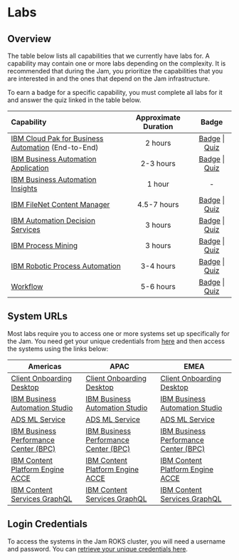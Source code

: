 # Labs

## Overview

The table below lists all capabilities that we currently have labs for. A capability may contain one or more labs depending on the complexity. It is recommended that during the Jam, you prioritize the capabilities that you are interested in and the ones that depend on the Jam infrastructure.

To earn a badge for a specific capability, you must complete all labs for it and answer the quiz linked in the table below.

| Capability                                                   | Approximate Duration |                            Badge                             |
| :----------------------------------------------------------- | :------------------: | :----------------------------------------------------------: |
| [IBM Cloud Pak for Business Automation](https://github.com/IBM/cp4ba-labs/tree/main/21.0.2/IBM%20Cloud%20Pak%20for%20Business%20Automation%20(End-to-End)) (End-to-End) |       2 hours        | [Badge](https://www.credly.com/org/ibm/badge/ibm-cloud-pak-for-business-automation-tech-jam) \| [Quiz](https://learn.ibm.com/course/view.php?id=9353) |
| [IBM Business Automation Application](https://github.com/IBM/cp4ba-labs/tree/main/21.0.2/Business%20Automation%20Application) |      2-3 hours       | [Badge](https://www.credly.com/org/ibm/badge/ibm-business-automation-application-tech-jam) \| [Quiz](https://learn.ibm.com/course/view.php?id=9357) |
| [IBM Business Automation Insights](https://github.com/IBM/cp4ba-labs/tree/main/21.0.2/Business%20Automation%20Insights) |        1 hour        |                              -                               |
| [IBM FileNet Content Manager](https://github.com/IBM/cp4ba-labs/tree/main/21.0.2/Content) |      4.5-7 hours       | [Badge](https://www.credly.com/org/ibm/badge/ibm-filenet-content-manager-tech-jam) \| [Quiz](https://learn.ibm.com/course/view.php?id=9358) |
| [IBM Automation Decision Services](https://github.com/IBM/cp4ba-labs/tree/main/21.0.2/Decisions) |       3 hours        | [Badge](https://www.credly.com/org/ibm/badge/ibm-automation-decision-services-tech-jam) \| [Quiz](https://learn.ibm.com/course/view.php?id=9416) |
| [IBM Process Mining](https://github.com/IBM/cp4ba-labs/tree/main/21.0.2/Process%20Mining) |       3 hours        | [Badge](https://www.credly.com/org/ibm/badge/ibm-process-mining-tech-jam) \| [Quiz](https://learn.ibm.com/course/view.php?id=9355) |
| [IBM Robotic Process Automation](https://github.com/IBM/cp4ba-labs/tree/main/21.0.2/Robotic%20Process%20Automation) |      3-4 hours       | [Badge](https://www.credly.com/org/ibm/badge/ibm-robotic-process-automation-tech-jam) \| [Quiz](https://learn.ibm.com/course/view.php?id=9356) |
| [Workflow](https://github.com/IBM/cp4ba-labs/tree/main/21.0.2/Workflow) |      5-6 hours       | [Badge](https://www.credly.com/org/ibm/badge/ibm-business-automation-workflow-tech-jam) \| [Quiz](https://learn.ibm.com/course/view.php?id=9354) |

## System URLs

Most labs require you to access one or more systems set up specifically for the Jam. You need get your unique credentials from [here](http://159.122.122.170:8080/UserManagement) and then access the systems using the links below:

|Americas|APAC|EMEA|
|---------|---------|--------|
|[Client Onboarding Desktop](https://navigator-ibm-cp4ba.tech-jam-amer-3-464887bc828751e1b00625ca9211fbca-0000.us-east.containers.appdomain.cloud/navigator?desktop=ClientOnboarding)|[Client Onboarding Desktop](https://navigator-ibm-cp4ba.tech-jam-apac-464887bc828751e1b00625ca9211fbca-0000.che01.containers.appdomain.cloud/navigator?desktop=ClientOnboarding)|[Client Onboarding Desktop](https://navigator-ibm-cp4ba.tech-jam-emea-464887bc828751e1b00625ca9211fbca-0000.eu-de.containers.appdomain.cloud/navigator?desktop=ClientOnboarding)|
|[IBM Business Automation Studio](https://cpd-ibm-cp4ba.tech-jam-amer-3-464887bc828751e1b00625ca9211fbca-0000.us-east.containers.appdomain.cloud/)|[IBM Business Automation Studio](https://cpd-ibm-cp4ba.tech-jam-apac-464887bc828751e1b00625ca9211fbca-0000.che01.containers.appdomain.cloud)|[IBM Business Automation Studio](https://cpd-ibm-cp4ba.tech-jam-emea-464887bc828751e1b00625ca9211fbca-0000.eu-de.containers.appdomain.cloud)|
|[ADS ML Service](http://ads-ml-service-service-ibm-ads-ml-service.tech-jam-amer-3-464887bc828751e1b00625ca9211fbca-0000.us-east.containers.appdomain.cloud)|[ADS ML Service](http://ads-ml-service-service-ibm-ads-ml-service.tech-jam-apac-464887bc828751e1b00625ca9211fbca-0000.che01.containers.appdomain.cloud)|[ADS ML Service](http://ads-ml-service-service-ibm-ads-ml-service.tech-jam-emea-464887bc828751e1b00625ca9211fbca-0000.eu-de.containers.appdomain.cloud)|
|[IBM Business Performance Center (BPC)](https://bai-bpc-ibm-cp4ba.tech-jam-amer-3-464887bc828751e1b00625ca9211fbca-0000.us-east.containers.appdomain.cloud/)|[IBM Business Performance Center (BPC)](https://bai-bpc-ibm-cp4ba.tech-jam-apac-464887bc828751e1b00625ca9211fbca-0000.che01.containers.appdomain.cloud)|[IBM Business Performance Center (BPC)](https://bai-bpc-ibm-cp4ba.tech-jam-emea-464887bc828751e1b00625ca9211fbca-0000.eu-de.containers.appdomain.cloud)|
|[IBM Content Platform Engine ACCE](https://cpe-ibm-cp4ba.tech-jam-amer-3-464887bc828751e1b00625ca9211fbca-0000.us-east.containers.appdomain.cloud/acce)|[IBM Content Platform Engine ACCE](https://cpe-ibm-cp4ba.tech-jam-apac-464887bc828751e1b00625ca9211fbca-0000.che01.containers.appdomain.cloud/acce)|[IBM Content Platform Engine ACCE](https://cpe-ibm-cp4ba.tech-jam-emea-464887bc828751e1b00625ca9211fbca-0000.eu-de.containers.appdomain.cloud/acce)|
|[IBM Content Services GraphQL](https://graphql-ibm-cp4ba.tech-jam-amer-3-464887bc828751e1b00625ca9211fbca-0000.us-east.containers.appdomain.cloud/content-services-graphql)|[IBM Content Services GraphQL](https://graphql-ibm-cp4ba.tech-jam-apac-464887bc828751e1b00625ca9211fbca-0000.che01.containers.appdomain.cloud/content-services-graphql)|[IBM Content Services GraphQL](https://graphql-ibm-cp4ba.tech-jam-emea-464887bc828751e1b00625ca9211fbca-0000.eu-de.containers.appdomain.cloud/content-services-graphql)|

<!-- - [Client Onboarding Desktop](https://navigator-ibm-cp4ba.tech-jam-amer-3-464887bc828751e1b00625ca9211fbca-0000.us-east.containers.appdomain.cloud/navigator?desktop=ClientOnboarding) -->
<!-- - [IBM Business Automation Studio](https://cpd-ibm-cp4ba.tech-jam-amer-3-464887bc828751e1b00625ca9211fbca-0000.us-east.containers.appdomain.cloud/) -->
<!-- - [ADS ML Service](http://ads-ml-service-service-ibm-ads-ml-service.tech-jam-amer-3-464887bc828751e1b00625ca9211fbca-0000.us-east.containers.appdomain.cloud) -->
<!-- - [IBM Business Performance Center (BPC)](https://bai-bpc-ibm-cp4ba.tech-jam-amer-3-464887bc828751e1b00625ca9211fbca-0000.us-east.containers.appdomain.cloud/) -->
<!-- - [IBM Content Platform Engine ACCE](https://cpe-ibm-cp4ba.tech-jam-amer-3-464887bc828751e1b00625ca9211fbca-0000.us-east.containers.appdomain.cloud/acce) -->
<!-- - [IBM Content Services GraphQL](https://graphql-ibm-cp4ba.tech-jam-amer-3-464887bc828751e1b00625ca9211fbca-0000.us-east.containers.appdomain.cloud/content-services-graphql) -->
<!-- - [IBM Content Navigator CLOS Desktop](https://navigator-ibm-cp4ba.tech-jam-amer-3-464887bc828751e1b00625ca9211fbca-0000.us-east.containers.appdomain.cloud/navigator?desktop=CLOS) -->

## Login Credentials

To access the systems in the Jam ROKS cluster, you will need a username and password. You can [retrieve your unique credentials here](http://159.122.122.170:8080/UserManagement).
